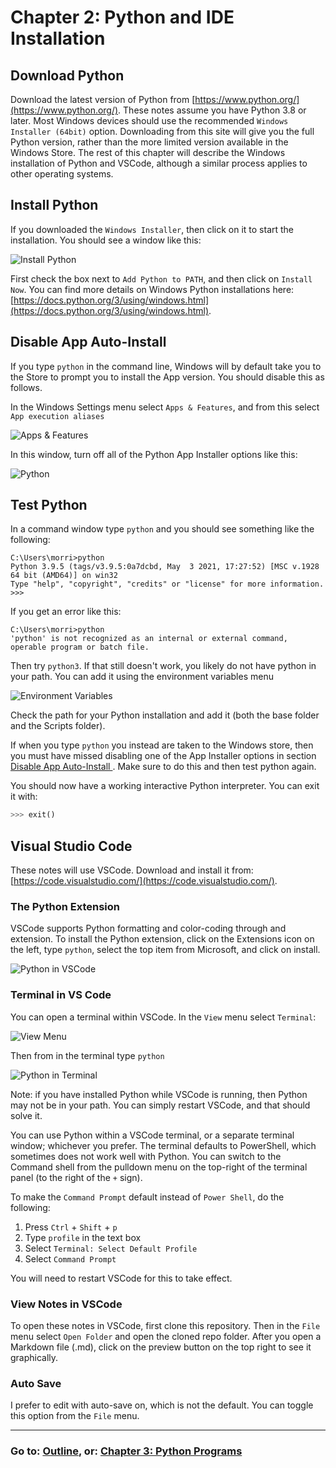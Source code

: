 # Chapter 2: Python and IDE Installation

## Download Python

Download the latest version of Python from [https://www.python.org/](https://www.python.org/).  These notes assume you have Python 3.8 or later.  Most Windows devices should use the recommended `Windows Installer (64bit)` option.  Downloading from this site will give you the full Python version, rather than the more limited version available in the Windows Store.  The rest of this chapter will describe the Windows installation of Python and VSCode, although a similar process applies to other operating systems.  

## Install Python

If you downloaded the `Windows Installer`, then click on it to start the installation.  You should see a window like this:

![Install Python](.Images/python_install.png)

First check the box next to `Add Python to PATH`, and then click on `Install Now`.  You can find more details on Windows Python installations here: [https://docs.python.org/3/using/windows.html](https://docs.python.org/3/using/windows.html).  

## Disable App Auto-Install

If you type `python` in the command line, Windows will by default take you to the Store to prompt you to install the App version.  You should disable this as follows.

In the Windows Settings menu select `Apps & Features`, and from this select `App execution aliases`

![Apps & Features](.Images/python_apps_features.png)

In this window, turn off all of the Python App Installer options like this:

![Python](.Images/python_app_installer.png)

## Test Python

In a command window type `python` and you should see something like the following:
```
C:\Users\morri>python
Python 3.9.5 (tags/v3.9.5:0a7dcbd, May  3 2021, 17:27:52) [MSC v.1928 64 bit (AMD64)] on win32
Type "help", "copyright", "credits" or "license" for more information.
>>>
```
If you get an error like this:
```
C:\Users\morri>python
'python' is not recognized as an internal or external command,
operable program or batch file.
```
Then try `python3`.  If that still doesn't work, you likely do not have python in your path.  You can add it using the environment variables menu

![Environment Variables](.Images/python_environment_3.png)

Check the path for your Python installation and add it (both the base folder and the Scripts folder).  

If when you type `python` you instead are taken to the Windows store, then you must have missed disabling one of the App Installer options in section [Disable App Auto-Install
](##-Disable-App-Auto-Install).  Make sure to do this and then test python again.

You should now have a working interactive Python interpreter.  You can exit it with:
```python
>>> exit()
```

## Visual Studio Code

These notes will use VSCode.  Download and install it from: [https://code.visualstudio.com/](https://code.visualstudio.com/).

### The Python Extension

VSCode supports Python formatting and color-coding through and extension.  To install the Python extension, click on the Extensions icon on the left, type `python`, select the top item from Microsoft, and click on install.

![Python in VSCode](.Images/vs_python.png)

### Terminal in VS Code

You can open a terminal within VSCode.  In the `View` menu select `Terminal`:

![View Menu](.Images/vs_terminal.png)

Then from in the terminal type `python`

![Python in Terminal](.Images/vs_terminal_2.png)

Note: if you have installed Python while VSCode is running, then Python may not be in your path.  You can simply restart VSCode, and that should solve it.

You can use Python within a VSCode terminal, or a separate terminal window; whichever you prefer.  The terminal defaults to PowerShell, which sometimes does not work well with Python.  You can switch to the Command shell from the pulldown menu on the top-right of the terminal panel (to the right of the `+` sign).

To make the `Command Prompt` default instead of `Power Shell`, do the following:
1. Press `Ctrl` + `Shift` + `p`
2. Type `profile` in the text box
3. Select `Terminal: Select Default Profile`
4. Select `Command Prompt`

You will need to restart VSCode for this to take effect.

### View Notes in VSCode

To open these notes in VSCode, first clone this repository.  Then in the `File` menu select `Open Folder` and open the cloned repo folder.  After you open a Markdown file (.md), click on the preview button on the top right to see it graphically.

### Auto Save

I prefer to edit with auto-save on, which is not the default.  You can toggle this option from the `File` menu.

___
### Go to: [Outline](README.md), or: [Chapter 3: Python Programs](Chapter_03_Python_Programs.md)
